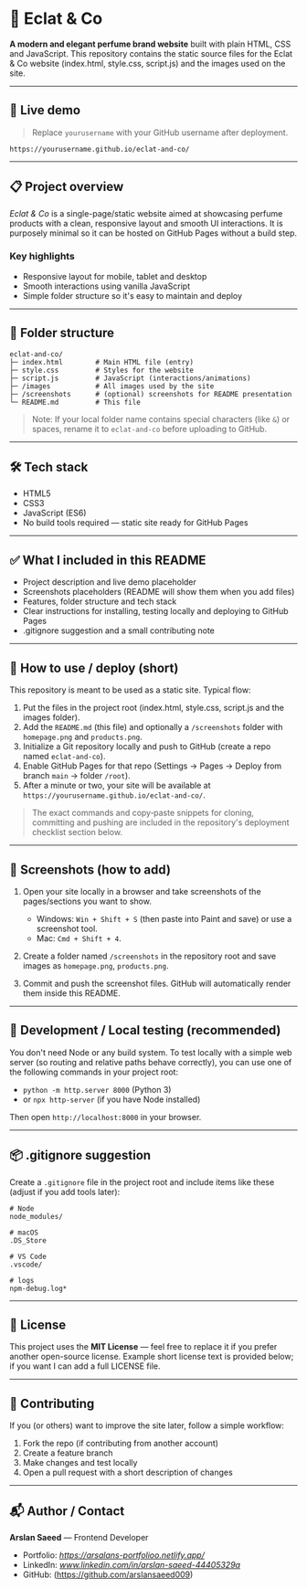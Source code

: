# 🌸 Eclat & Co

**A modern and elegant perfume brand website** built with plain HTML, CSS and JavaScript. This repository contains the static source files for the Eclat & Co website (index.html, style.css, script.js) and the images used on the site.

---

## 🔗 Live demo

> Replace `yourusername` with your GitHub username after deployment.

`https://yourusername.github.io/eclat-and-co/`

---

## 📋 Project overview

*Eclat & Co* is a single-page/static website aimed at showcasing perfume products with a clean, responsive layout and smooth UI interactions. It is purposely minimal so it can be hosted on GitHub Pages without a build step.

### Key highlights

* Responsive layout for mobile, tablet and desktop
* Smooth interactions using vanilla JavaScript
* Simple folder structure so it's easy to maintain and deploy

---

## 🧭 Folder structure

```
eclat-and-co/
├─ index.html        # Main HTML file (entry)
├─ style.css         # Styles for the website
├─ script.js         # JavaScript (interactions/animations)
├─ /images           # All images used by the site
├─ /screenshots      # (optional) screenshots for README presentation
└─ README.md         # This file
```

> Note: If your local folder name contains special characters (like `&`) or spaces, rename it to `eclat-and-co` before uploading to GitHub.

---

## 🛠️ Tech stack

* HTML5
* CSS3
* JavaScript (ES6)
* No build tools required — static site ready for GitHub Pages

---

## ✅ What I included in this README

* Project description and live demo placeholder
* Screenshots placeholders (README will show them when you add files)
* Features, folder structure and tech stack
* Clear instructions for installing, testing locally and deploying to GitHub Pages
* .gitignore suggestion and a small contributing note

---

## 🚀 How to use / deploy (short)

This repository is meant to be used as a static site. Typical flow:

1. Put the files in the project root (index.html, style.css, script.js and the images folder).
2. Add the `README.md` (this file) and optionally a `/screenshots` folder with `homepage.png` and `products.png`.
3. Initialize a Git repository locally and push to GitHub (create a repo named `eclat-and-co`).
4. Enable GitHub Pages for that repo (Settings → Pages → Deploy from branch `main` → folder `/root`).
5. After a minute or two, your site will be available at `https://yourusername.github.io/eclat-and-co/`.

> The exact commands and copy‑paste snippets for cloning, committing and pushing are included in the repository's deployment checklist section below.

---

## 📸 Screenshots (how to add)

1. Open your site locally in a browser and take screenshots of the pages/sections you want to show.

   * Windows: `Win + Shift + S` (then paste into Paint and save) or use a screenshot tool.
   * Mac: `Cmd + Shift + 4`.
2. Create a folder named `/screenshots` in the repository root and save images as `homepage.png`, `products.png`.
3. Commit and push the screenshot files. GitHub will automatically render them inside this README.

---

## 🔧 Development / Local testing (recommended)

You don't need Node or any build system. To test locally with a simple web server (so routing and relative paths behave correctly), you can use one of the following commands in your project root:

* `python -m http.server 8000` (Python 3)
* or `npx http-server` (if you have Node installed)

Then open `http://localhost:8000` in your browser.

---

## 📦 .gitignore suggestion

Create a `.gitignore` file in the project root and include items like these (adjust if you add tools later):

```
# Node
node_modules/

# macOS
.DS_Store

# VS Code
.vscode/

# logs
npm-debug.log*
```

---

## 📝 License

This project uses the **MIT License** — feel free to replace it if you prefer another open-source license. Example short license text is provided below; if you want I can add a full LICENSE file.

---

## 🤝 Contributing

If you (or others) want to improve the site later, follow a simple workflow:

1. Fork the repo (if contributing from another account)
2. Create a feature branch
3. Make changes and test locally
4. Open a pull request with a short description of changes

---

## 📬 Author / Contact

**Arslan Saeed** — Frontend Developer

* Portfolio: *https://arsalans-portfolioo.netlify.app/*
* LinkedIn: *www.linkedin.com/in/arslan-saeed-44405329a*
* GitHub: (https://github.com/arslansaeed009)


```



